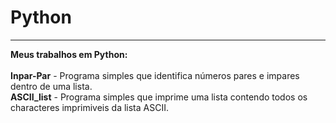 # Python
---
**Meus trabalhos em Python:**
  <br>
  <br>
**Inpar-Par** - Programa simples que identifica números pares e impares dentro de uma lista.
  <br>
**ASCII_list** - Programa simples que imprime uma lista contendo todos os characteres imprimiveis da lista ASCII.


